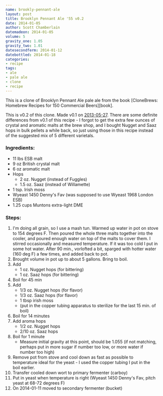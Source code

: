 ```yaml
---
name: brookly-pennant-ale
layout: post
title: Brooklyn Pennant Ale '55 v0.2
date: 2014-01-05
author: Scott Chamberlain
datemadeon: 2014-01-05
volume: 5
gravity_one: 1.05
gravity_two: 1.01
datesecondferm: 2014-01-12
datebottled: 2014-01-18
categories:
- recipe
tags: 
- ale
- pale ale
- clone
- recipe
---
```


This is a clone of Brooklyn Pennant Ale pale ale from the book [CloneBrews: Homebrew Recipes for 150 Commercial Beers][book]. 

This is v0.2 of this clone. Made v0.1 on [2013-05-27](http://recology.info/beer_recipes/2013-05-27-brooklyn-pennant-ale_V0.1.html). There are some definite differences from v0.1 of this recipe - I forgot to get the extra few ounces of crystal and aromatic malts at the brew shop, and I bought Nugget and Saaz hops in bulk pellets a while back, so just using those in this recipe instead of the suggested mix of 5 different varietals. 

### Ingredients:

+ 11 lbs ESB malt
+ 9 oz British crystal malt
+ 6 oz aromatic malt
+ Hops
	+ 2 oz. Nugget (instead of Fuggles)
	+ 1.5 oz. Saaz (instead of Willamette)
+ 1 tsp. Irish moss 
+ Wyeast 1450 Denny's Fav (was supposed to use Wyeast 1968 London ESB)
+ 1.25 cups Muntons extra-light DME

### Steps:

1. I'm doing all grain, so I use a mash tun. Warmed up water in pot on stove to 154 degrees F. Then poured the whole three malts together into the cooler, and poured enough water on top of the malts to cover them.  I stirred occasionally and measured temperature. If it was too cold I put in some hot water.  After 90 min., vorlofted a bit, sparged with hotter water (160 deg F) a few times, and added back to pot. 
2. Brought volume in pot up to about 5 gallons. Bring to boil.
3. Add 
	+ 1 oz. Nugget hops (for bittering)
	+ 1 oz. Saaz hops (for bittering)
4. Boil for 45 min
5. Add
	+ 1/3 oz. Nugget hops (for flavor)
	+ 1/3 oz. Saaz hops (for flavor)
	+ 1 tbsp irish moss
	+ (put in the copper tubing apparatus to sterilize for the last 15 min. of boil)
6. Boil for 14 minutes
7. Add aroma hops
	+ 1/2 oz. Nugget hops
	+ 2/10 oz. Saaz hops
8. Boil for 1 minute 
	+ Measure initial gravity at this point, should be 1.055 (if not matching, perhaps put in more sugar if number too low, or more water if number too high)
9. Remove pot from stove and cool down as fast as possible to temperature ideal for the yeast - I used the copper tubing I put in the boil earlier.
10. Transfer cooled down wort to primary fermenter (carboy)
11. Put in yeast when temperature is right (Wyeast 1450 Denny's Fav, pitch yeast at 68-72 degrees F)
12. On 2014-01-11 moved to secondary fermenter (bucket)
